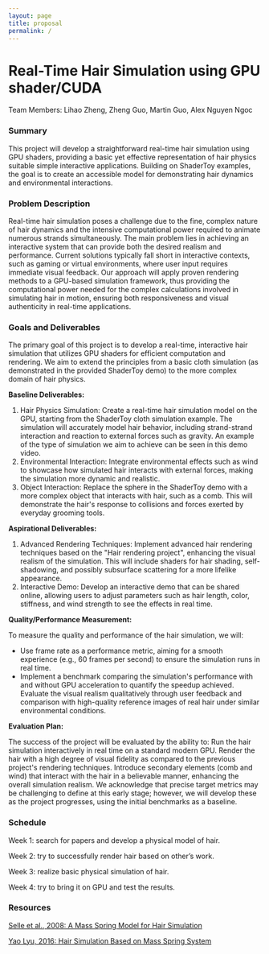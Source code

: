 ```yaml
---
layout: page
title: proposal
permalink: /
---
```


# Real-Time Hair Simulation using GPU shader/CUDA

Team Members: Lihao Zheng, Zheng Guo, Martin Guo, Alex Nguyen Ngoc


### Summary

This project will develop a straightforward real-time hair simulation using GPU shaders, providing a basic yet effective representation of hair physics suitable simple interactive applications. Building on ShaderToy examples, the goal is to create an accessible model for demonstrating hair dynamics and environmental interactions.

### Problem Description

Real-time hair simulation poses a challenge due to the fine, complex nature of hair dynamics and the intensive computational power required to animate numerous strands simultaneously. The main problem lies in achieving an interactive system that can provide both the desired realism and performance. Current solutions typically fall short in interactive contexts, such as gaming or virtual environments, where user input requires immediate visual feedback. Our approach will apply proven rendering methods to a GPU-based simulation framework, thus providing the computational power needed for the complex calculations involved in simulating hair in motion, ensuring both responsiveness and visual authenticity in real-time applications.


### Goals and Deliverables

<!-- <iframe width="560" height="315" src="https://www.youtube.com/embed/4n5AfHYST6E" title="YouTube video player" frameborder="0" allow="accelerometer; autoplay; clipboard-write; encrypted-media; gyroscope; picture-in-picture; web-share" allowfullscreen></iframe> -->

The primary goal of this project is to develop a real-time, interactive hair simulation that utilizes GPU shaders for efficient computation and rendering. We aim to extend the principles from a basic cloth simulation (as demonstrated in the provided ShaderToy demo) to the more complex domain of hair physics.

**Baseline Deliverables:**

1. Hair Physics Simulation: Create a real-time hair simulation model on the GPU, starting from the ShaderToy cloth simulation example. The simulation will accurately model hair behavior, including strand-strand interaction and reaction to external forces such as gravity. An example of the type of simulation we aim to achieve can be seen in this demo video.
2. Environmental Interaction: Integrate environmental effects such as wind to showcase how simulated hair interacts with external forces, making the simulation more dynamic and realistic.
3. Object Interaction: Replace the sphere in the ShaderToy demo with a more complex object that interacts with hair, such as a comb. This will demonstrate the hair's response to collisions and forces exerted by everyday grooming tools.

**Aspirational Deliverables:**
1. Advanced Rendering Techniques: Implement advanced hair rendering techniques based on the "Hair rendering project", enhancing the visual realism of the simulation. This will include shaders for hair shading, self-shadowing, and possibly subsurface scattering for a more lifelike appearance.
2. Interactive Demo: Develop an interactive demo that can be shared online, allowing users to adjust parameters such as hair length, color, stiffness, and wind strength to see the effects in real time.

**Quality/Performance Measurement:**

To measure the quality and performance of the hair simulation, we will:
- Use frame rate as a performance metric, aiming for a smooth experience (e.g., 60 frames per second) to ensure the simulation runs in real time.
- Implement a benchmark comparing the simulation's performance with and without GPU acceleration to quantify the speedup achieved.
Evaluate the visual realism qualitatively through user feedback and comparison with high-quality reference images of real hair under similar environmental conditions.

**Evaluation Plan:**

The success of the project will be evaluated by the ability to:
Run the hair simulation interactively in real time on a standard modern GPU.
Render the hair with a high degree of visual fidelity as compared to the previous project's rendering techniques.
Introduce secondary elements (comb and wind) that interact with the hair in a believable manner, enhancing the overall simulation realism.
We acknowledge that precise target metrics may be challenging to define at this early stage; however, we will develop these as the project progresses, using the initial benchmarks as a baseline.


### Schedule

Week 1: search for papers and develop a physical model of hair.

Week 2: try to successfully render hair based on other’s work.

Week 3: realize basic physical simulation of hair.

Week 4: try to bring it on GPU and test the results.

### Resources
[Selle et al., 2008: A Mass Spring Model for Hair Simulation](https://physbam.stanford.edu/~mlentine/images/hair.pdf) 

[Yao Lyu, 2016: Hair Simulation Based on Mass Spring System](https://nccastaff.bournemouth.ac.uk/jmacey/MastersProject/MSc17/05/1.pdf)



